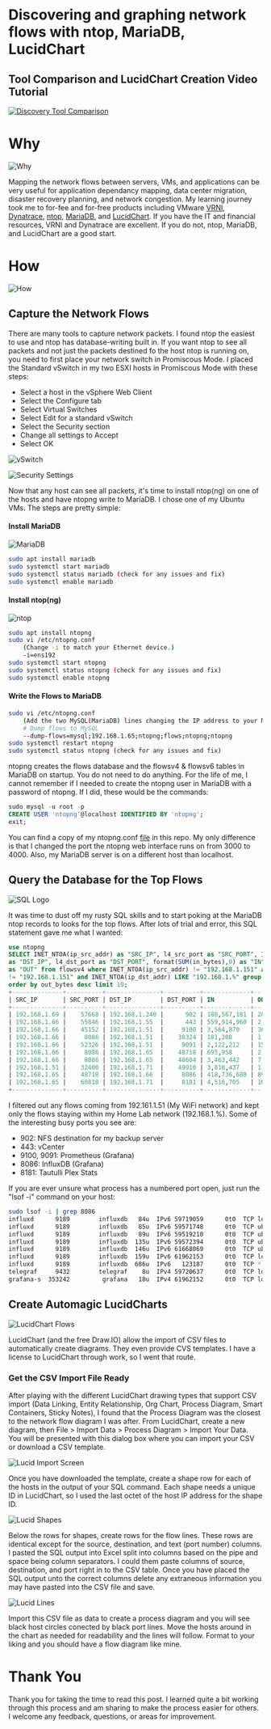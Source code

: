 # Discovering and graphing network flows with ntop, MariaDB, LucidChart

## Tool Comparison and LucidChart Creation Video Tutorial
[![Discovery Tool Comparison](http://img.youtube.com/vi/rQYM_lNA2Ak/0.jpg)](http://www.youtube.com/watch?v=rQYM_lNA2Ak)


# Why

![Why](https://github.com/DennisFaucher/networkflowlucid/blob/main/images/why.png)

Mapping the network flows between servers, VMs, and applications can be very useful for application dependancy mapping, data center migration, disaster recovery planning, and network congestion. My learning journey took me to for-fee and for-free products including VMware [VRNI](https://www.vmware.com/products/vrealize-network-insight.html), [Dynatrace](https://www.dynatrace.com/), [ntop](https://www.ntop.org/), [MariaDB](https://mariadb.org/), and [LucidChart](https://lucid.app/). If you have the IT and financial resources, VRNI and Dynatrace are excellent. If you do not, ntop, MariaDB, and LucidChart are a good start.

# How

![How](https://github.com/DennisFaucher/networkflowlucid/blob/main/images/How25.jpeg)

## Capture the Network Flows

There are many tools to capture network packets. I found ntop the easiest to use and ntop has database-writing built in. If you want ntop to see all packets and not just the packets destined fo the host ntop is running on, you need to first place your network switch in Promiscous Mode. I placed the Standard vSwitch in my two ESXI hosts in Promiscous Mode with these steps:

* Select a host in the vSphere Web Client
* Select the Configure tab
* Select Virtual Switches
* Select Edit for a standard vSwitch
* Select the Security section
* Change all settings to Accept
* Select OK

![vSwitch](https://github.com/DennisFaucher/networkflowlucid/blob/main/images/vSwitch.png)

![Security Settings](https://github.com/DennisFaucher/networkflowlucid/blob/main/images/vSwitch%20Security%20Settings.png)

Now that any host can see all packets, it's time to install ntop(ng) on one of the hosts and have ntopng write to MariaDB. I chose one of my Ubuntu VMs. The steps are pretty simple:

#### Install MariaDB

![MariaDB](https://github.com/DennisFaucher/networkflowlucid/blob/main/images/MariaDB.png)

````bash
sudo apt install mariadb
sudo systemctl start mariadb
sudo systemctl status mariadb (check for any issues and fix)
sudo systemctl enable mariadb
````

#### Install ntop(ng)

![ntop](https://github.com/DennisFaucher/networkflowlucid/blob/main/images/ntop.png)

````bash
sudo apt install ntopng
sudo vi /etc/ntopng.conf
    (Change -i to match your Ethernet device.)
    -i=ens192
sudo systemctl start ntopng
sudo systemctl status ntopng (check for any issues and fix)
sudo systemctl enable ntopng
````

#### Write the Flows to MariaDB

````bash
sudo vi /etc/ntopng.conf
    (Add the two MySQL(MariaDB) lines changing the IP address to your MariaDB IP address)
    # Dump flows to MySQL
    --dump-flows=mysql;192.168.1.65;ntopng;flows;ntopng;ntopng
sudo systemctl restart ntopng
sudo systemctl status ntopng (check for any issues and fix)
````
ntopng creates the flows database and the flowsv4 & flowsv6 tables in MariaDB on startup. You do not need to do anything. For the life of me, I cannot remember if I needed to create the ntopng user in MariaDB with a password of ntopng. If I did, these would be the commands:

````SQL
sudo mysql -u root -p
CREATE USER 'ntopng'@localhost IDENTIFIED BY 'ntopng';
exit;
````

You can find a copy of my ntopng.conf [file](https://github.com/DennisFaucher/networkflowlucid/blob/main/ntopng.conf) in this repo. My only difference is that I changed the port the ntopng web interface runs on from 3000 to 4000. Also, my MariaDB server is on a different host than localhost.

## Query the Database for the Top Flows

![SQL Logo](https://github.com/DennisFaucher/networkflowlucid/blob/main/images/SQL.png)

It was time to dust off my rusty SQL skills and to start poking at the MariaDB ntop records to looks for the top flows. After lots of trial and error, this SQL statement gave me what I wanted:

````SQL
use ntopng
SELECT INET_NTOA(ip_src_addr) as "SRC_IP", l4_src_port as "SRC_PORT", INET_NTOA(ip_dst_addr) \
as "DST_IP", l4_dst_port as "DST_PORT", format(SUM(in_bytes),0) as "IN", format(SUM(out_bytes),0) \
as "OUT" from flowsv4 where INET_NTOA(ip_src_addr) != "192.168.1.151" and INET_NTOA(ip_dst_addr) \
!= "192.168.1.151" and INET_NTOA(ip_dst_addr) LIKE "192.168.1.%" group by l4_dst_port  \
order by out_bytes desc limit 10;
+--------------+----------+---------------+----------+-------------+----------------+
| SRC_IP       | SRC_PORT | DST_IP        | DST_PORT | IN          | OUT            |
+--------------+----------+---------------+----------+-------------+----------------+
| 192.168.1.69 |    57668 | 192.168.1.240 |      902 | 188,567,181 | 28,614,544,156 |
| 192.168.1.66 |    55846 | 192.168.1.55  |      443 | 559,914,960 | 2,351,076,647  |
| 192.168.1.66 |    45152 | 192.168.1.51  |     9100 | 3,564,870   | 36,772,742     |
| 192.168.1.66 |     8086 | 192.168.1.51  |    38324 | 181,208     | 1,172,396      |
| 192.168.1.66 |    52326 | 192.168.1.51  |     9091 | 2,122,212   | 15,249,382     |
| 192.168.1.66 |     8086 | 192.168.1.65  |    48718 | 695,958     | 2,436,358      |
| 192.168.1.66 |     8086 | 192.168.1.65  |    48604 | 3,463,442   | 7,196,070      |
| 192.168.1.51 |    32400 | 192.168.1.71  |    49910 | 3,818,437   | 1,267,671      |
| 192.168.1.65 |    48718 | 192.168.1.66  |     8086 | 418,736,680 | 89,940,248     |
| 192.168.1.65 |    60818 | 192.168.1.71  |     8181 | 4,516,705   | 10,383,015     |
+--------------+----------+---------------+----------+-------------+----------------+
````

I filtered out any flows coming from 192.161.1.51 (My WiFi network) and kept only the flows staying within my Home Lab network (192.168.1.%). Some of the interesting busy ports you see are:

* 902: NFS destination for my backup server
* 443: vCenter
* 9100, 9091: Prometheus (Grafana)
* 8086: InfluxDB (Grafana)
* 8181: Tautulli Plex Stats

If you are ever unsure what process has a numbered port open, just run the "lsof -i" command on your host:

````bash
sudo lsof -i | grep 8086
influxd      9189        influxdb   84u  IPv6 59719059      0t0  TCP localhost:8086->localhost:42488 (ESTABLISHED)
influxd      9189        influxdb   85u  IPv6 59571748      0t0  TCP ubuntu-nuc.fios-router.home:8086->photon-arm.fios-router.home:53650 (ESTABLISHED)
influxd      9189        influxdb   89u  IPv6 59519210      0t0  TCP ubuntu-nuc.fios-router.home:8086->rpios.fios-router.home:60260 (ESTABLISHED)
influxd      9189        influxdb  135u  IPv6 59572394      0t0  TCP ubuntu-nuc.fios-router.home:8086->medialinux.fios-router.home:44318 (ESTABLISHED)
influxd      9189        influxdb  146u  IPv6 61668069      0t0  TCP ubuntu-nuc.fios-router.home:8086->192.168.1.151:54665 (ESTABLISHED)
influxd      9189        influxdb  159u  IPv6 61962153      0t0  TCP localhost:8086->localhost:39084 (ESTABLISHED)
influxd      9189        influxdb  686u  IPv6   123187      0t0  TCP *:8086 (LISTEN)
telegraf     9432        telegraf    8u  IPv4 59720637      0t0  TCP localhost:42488->localhost:8086 (ESTABLISHED)
grafana-s  353242         grafana   18u  IPv4 61962152      0t0  TCP localhost:39084->localhost:8086 (ESTABLISHED)
````

## Create Automagic LucidCharts

![LucidChart Flows](https://github.com/DennisFaucher/networkflowlucid/blob/main/images/Lucid%20Flow.png)

LucidChart (and the free Draw.IO) allow the import of CSV files to automatically create diagrams. They even provide CVS templates. I have a license to LucidChart through work, so I went that route.

### Get the CSV Import File Ready

After playing with the different LucidChart drawing types that support CSV import (Data Linking, Entity Relationship, Org Chart, Process Diagram, Smart Containers, Sticky Notes), I found that the Process Diagram was the closest to the network flow diagram I was after. From LucidChart, create a new diagram, then File > Import Data > Process Diagram > Import Your Data. You will be presented with this dialog box where you can import your CSV or download a CSV template.

![Lucid Import Screen](https://github.com/DennisFaucher/networkflowlucid/blob/main/images/Lucid%20Import%20Screen.png)

Once you have downloaded the template, create a shape row for each of the hosts in the output of your SQL command. Each shape needs a unique ID in LucidChart, so I used the last octet of the host IP address for the shape ID.

![Lucid Shapes](https://github.com/DennisFaucher/networkflowlucid/blob/main/images/Lucid%20CSV%20Hosts.png)

Below the rows for shapes, create rows for the flow lines. These rows are identical except for the source, destination, and text (port number) columns. I pasted the SQL output into Excel split into columns based on the pipe and space being column separators. I could them paste columns of source, destination, and port right in to the CSV table. Once you have placed the SQL output unto the correct columns delete any extraneous information you may have pasted into the CSV file and save.

![Lucid Lines](https://github.com/DennisFaucher/networkflowlucid/blob/main/images/Lucid%20CSV%20Flows.png)

Import this CSV file as data to create a process diagram and you will see black host circles conected by black port lines. Move the hosts around in the chart as needed for readability and the lines will follow. Format to your liking and you should have a flow diagram like mine.

# Thank You

Thank you for taking the time to read this post. I learned quite a bit working through this process and am sharing to make the process easier for others. I welcome any feedback, questions, or areas for improvement.
